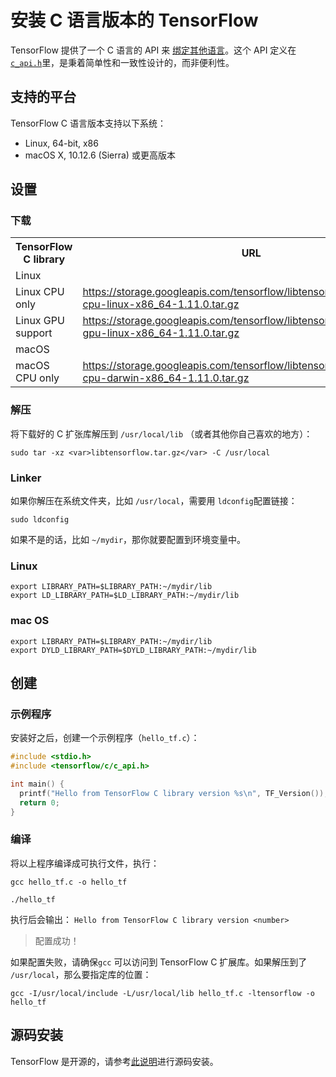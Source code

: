 # 安装 C 语言版本的 TensorFlow

TensorFlow 提供了一个 C 语言的 API 来
[绑定其他语言](/docs/tensorflow/extend/language_bindings)。这个 API 定义在
<a href="https://github.com/tensorflow/tensorflow/blob/master/tensorflow/c/c_api.h">`c_api.h`</a>里，是秉着简单性和一致性设计的，而非便利性。


## 支持的平台

TensorFlow C 语言版本支持以下系统：

* Linux, 64-bit, x86
* macOS X, 10.12.6 (Sierra) 或更高版本


## 设置

### 下载

<table>
  <tr><th>TensorFlow C library</th><th>URL</th></tr>
  <tr class="alt"><td colspan="2">Linux</td></tr>
  <tr>
    <td>Linux CPU only</td>
    <td class="devsite-click-to-copy"><a href="https://storage.googleapis.com/tensorflow/libtensorflow/libtensorflow-cpu-linux-x86_64-1.11.0.tar.gz">https://storage.googleapis.com/tensorflow/libtensorflow/libtensorflow-cpu-linux-x86_64-1.11.0.tar.gz</a></td>
  </tr>
  <tr>
    <td>Linux GPU support</td>
    <td class="devsite-click-to-copy"><a href="https://storage.googleapis.com/tensorflow/libtensorflow/libtensorflow-gpu-linux-x86_64-1.11.0.tar.gz">https://storage.googleapis.com/tensorflow/libtensorflow/libtensorflow-gpu-linux-x86_64-1.11.0.tar.gz</a></td>
  </tr>
  <tr class="alt"><td colspan="2">macOS</td></tr>
  <tr>
    <td>macOS CPU only</td>
    <td class="devsite-click-to-copy"><a href="https://storage.googleapis.com/tensorflow/libtensorflow/libtensorflow-cpu-darwin-x86_64-1.11.0.tar.gz">https://storage.googleapis.com/tensorflow/libtensorflow/libtensorflow-cpu-darwin-x86_64-1.11.0.tar.gz</a></td>
  </tr>
</table>

### 解压

将下载好的 C 扩张库解压到 `/usr/local/lib` （或者其他你自己喜欢的地方）：

    sudo tar -xz <var>libtensorflow.tar.gz</var> -C /usr/local

### Linker

如果你解压在系统文件夹，比如 `/usr/local`，需要用 `ldconfig`配置链接：

    sudo ldconfig

如果不是的话，比如 `~/mydir`，那你就要配置到环境变量中。

### Linux

    export LIBRARY_PATH=$LIBRARY_PATH:~/mydir/lib
    export LD_LIBRARY_PATH=$LD_LIBRARY_PATH:~/mydir/lib

### mac OS

    export LIBRARY_PATH=$LIBRARY_PATH:~/mydir/lib
    export DYLD_LIBRARY_PATH=$DYLD_LIBRARY_PATH:~/mydir/lib


## 创建

### 示例程序

安装好之后，创建一个示例程序（`hello_tf.c`）：

```c
#include <stdio.h>
#include <tensorflow/c/c_api.h>

int main() {
  printf("Hello from TensorFlow C library version %s\n", TF_Version());
  return 0;
}
```

### 编译

将以上程序编译成可执行文件，执行：

    gcc hello_tf.c -o hello_tf

    ./hello_tf

执行后会输出： `Hello from TensorFlow C library version <number>`

> 配置成功！

如果配置失败，请确保`gcc` 可以访问到 TensorFlow C 扩展库。如果解压到了 `/usr/local`，那么要指定库的位置：

    gcc -I/usr/local/include -L/usr/local/lib hello_tf.c -ltensorflow -o hello_tf


## 源码安装

TensorFlow 是开源的，请参考[此说明](https://github.com/tensorflow/tensorflow/blob/master/tensorflow/tools/lib_package/README)进行源码安装。
